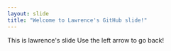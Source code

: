 ```yaml
---
layout: slide
title: "Welcome to Lawrence's GitHub slide!"
---
```

This is lawrence's slide
Use the left arrow to go back!